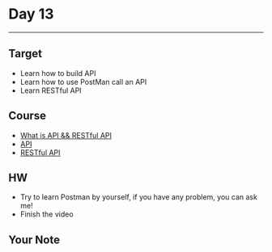 # Day 13

---

## Target

- Learn how to build API
- Learn how to use PostMan call an API
- Learn RESTful API

## Course

- [What is API && RESTful API](https://medium.com/itsems-frontend/api-%E6%98%AF%E4%BB%80%E9%BA%BC-restful-api-%E5%8F%88%E6%98%AF%E4%BB%80%E9%BA%BC-a001a85ab638)
- [API](https://www.youtube.com/watch?v=RpMVP52YQRQ)
- [RESTful API](https://www.youtube.com/watch?v=coyUaGdGqp8)

## HW

- Try to learn Postman by yourself, if you have any problem, you can ask me!
- Finish the video

## Your Note
